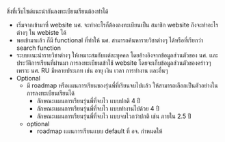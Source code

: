 สิ่งที่เว็บไซด์แนะนำกันลงทะเบียนเรียนต้องทำได้
- เริ่มจากเข้ามาที่ website นศ. จะทำอะไรก็ต้องลงทะเบียนเป็น สมาชิก website ถึงจะทำอะไรต่างๆ ใน webiste ได้
- พอเข้ามาเเล้ว ก็มี functional ที่ทำให้ นศ. สามารถค้นหารายวิชาต่างๆ ได้หรือที่เรียกว่า search function
- ระบบเเนะนำรายวิชาต่างๆ ให้เหมาะสมกับเเต่ละบุคคล โดยอ้างอิงจากข้อมูลส่วนตัวของ นศ. เเละประวัติการเรียนที่ผ่านมา การลงทะเบียนเข้าใช้ website โดยจะเก็บข้อมูลส่วนตัวของคร่าวๆ เพราะ นศ. RU มีหลายประเภท เช่น อายุ เงิน เวลา การทำงาน เเละอื่นๆ
- Optional
  - มี roadmap หรือเเผนการเรียนของรุ่นพี่ที่เรียนจบไปเเล้ว ให้สามารถเลือกเป็นตัวอย่างในการลงทะเบียนเรียนได้
    - ลักษณะเเผนการเรียนรุ่นพี่ที่จบไว เเบบปกติ 4 ปี
    - ลักษณะเเผนการเรียนรุ่นพี่ที่จบไว เเบบทำงานไปด้วย 4 ปี
    - ลักษณะเเผนการเรียนรุ่นพี่ที่จบไว เเบบจบไวกว่าปกติ เช่น ภายใน 2.5 ปี
  - optional
    - roadmap เเผนการเรียนเเบบ default ที่ อจ. กำหนดให้